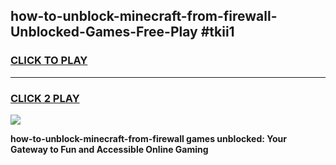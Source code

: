 
## how-to-unblock-minecraft-from-firewall-Unblocked-Games-Free-Play #tkii1
<h3>
<a href="https://us.freeplayer.one?title=how-to-unblock-minecraft-from-firewall&ref=9M">CLICK TO PLAY</a></h3>
<hr>

<h3>
<a href="https://us.freeplayer.one?title=how-to-unblock-minecraft-from-firewall&ref=9M">CLICK 2 PLAY</a>
  
</h3>

<a href="https://us.freeplayer.one?title=how-to-unblock-minecraft-from-firewall&ref=9M"><img src="https://clearcache.store/games.png"></a>


**how-to-unblock-minecraft-from-firewall games unblocked: Your Gateway to Fun and Accessible Online Gaming**
